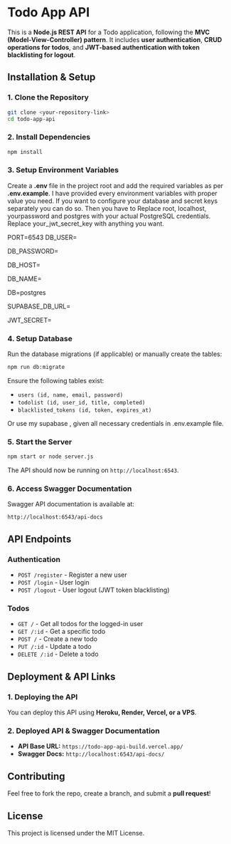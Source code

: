 # Todo App API

This is a **Node.js REST API** for a Todo application, following the **MVC (Model-View-Controller) pattern**. It includes **user authentication**, **CRUD operations for todos**, and **JWT-based authentication with token blacklisting for logout**.

## **Installation & Setup**

### **1. Clone the Repository**
```sh
git clone <your-repository-link>
cd todo-app-api
```

### **2. Install Dependencies**
```sh
npm install
```

### **3. Setup Environment Variables**
Create a **.env** file in the project root and add the required variables as per **.env.example**.
I have provided every environment variables with proper value you need. If you want to configure your database and secret keys separately you can do so. Then you have to Replace root, localhost, yourpassword and postgres with your actual PostgreSQL credentials. Replace your_jwt_secret_key with anything you want. 

PORT=6543 
DB_USER=

DB_PASSWORD=

DB_HOST=

DB_NAME= 

DB=postgres

SUPABASE_DB_URL=

JWT_SECRET=

### **4. Setup Database**
Run the database migrations (if applicable) or manually create the tables:
```sh
npm run db:migrate
```
Ensure the following tables exist:
- `users (id, name, email, password)`
- `todolist (id, user_id, title, completed)`
- `blacklisted_tokens (id, token, expires_at)`

Or use my supabase , given all necessary credentials in .env.example file.

### **5. Start the Server**
```sh
npm start or node server.js
```
The API should now be running on `http://localhost:6543`.

### **6. Access Swagger Documentation**
Swagger API documentation is available at:
```
http://localhost:6543/api-docs
```

## **API Endpoints**

### **Authentication**
- `POST /register` - Register a new user
- `POST /login` - User login
- `POST /logout` - User logout (JWT token blacklisting)

### **Todos**
- `GET /` - Get all todos for the logged-in user
- `GET /:id` - Get a specific todo
- `POST /` - Create a new todo
- `PUT /:id` - Update a todo
- `DELETE /:id` - Delete a todo

## **Deployment & API Links**

### **1. Deploying the API**
You can deploy this API using **Heroku, Render, Vercel, or a VPS**.


### **2. Deployed API & Swagger Documentation**
- **API Base URL:** `https://todo-app-api-build.vercel.app/`
- **Swagger Docs:** `http://localhost:6543/api-docs/`

## **Contributing**
Feel free to fork the repo, create a branch, and submit a **pull request**!

## **License**
This project is licensed under the MIT License.


